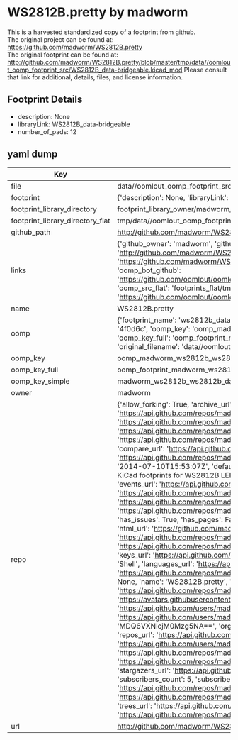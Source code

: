 # WS2812B.pretty by madworm  
This is a harvested standardized copy of a footprint from github.  
The original project can be found at:  
https://github.com/madworm/WS2812B.pretty  
The original footprint can be found at:
http://github.com/madworm/WS2812B.pretty/blob/master/tmp/data//oomlout_oomp_footprint_src/WS2812B_data-bridgeable.kicad_mod
Please consult that link for additional, details, files, and license information.  
## Footprint Details
* description: None  
* libraryLink: WS2812B_data-bridgeable  
* number_of_pads: 12  
## yaml dump  
| Key | Value |  
| --- | --- |  
| file | data//oomlout_oomp_footprint_src/WS2812B.pretty/WS2812B_data-bridgeable.kicad_mod |  
| footprint | {'description': None, 'libraryLink': 'WS2812B_data-bridgeable', 'number_of_pads': 12} |  
| footprint_library_directory | footprint_library_owner/madworm_WS2812B.pretty |  
| footprint_library_directory_flat | tmp/data//oomlout_oomp_footprint_src/footprints_flat/madworm_ws2812b_ws2812b_data_bridgeable/working |  
| github_path | http://github.com/madworm/WS2812B.pretty/blob/master/tmp/data//oomlout_oomp_footprint_src/WS2812B_data-bridgeable.kicad_mod |  
| links | {'github_owner': 'madworm', 'github_repo_name': 'WS2812B.pretty', 'github_src': 'http://github.com/madworm/WS2812B.pretty/blob/master/tmp/data//oomlout_oomp_footprint_src/WS2812B_data-bridgeable.kicad_mod', 'github_src_repo': 'https://github.com/madworm/WS2812B.pretty', 'oomp_bot': 'tmp/data//oomlout_oomp_footprint_src/footprints/madworm_ws2812b_ws2812b_data_bridgeable/working', 'oomp_bot_github': 'https://github.com/oomlout/oomlout_oomp_footprint_bot/tree/main/tmp/data//oomlout_oomp_footprint_src/footprints/madworm_ws2812b_ws2812b_data_bridgeable/working', 'oomp_src_flat': 'footprints_flat/tmp/data//oomlout_oomp_footprint_src/footprints_flat/madworm_ws2812b_ws2812b_data_bridgeable/working', 'oomp_src_flat_github': 'https://github.com/oomlout/oomlout_oomp_footprint_src/tree/main/tmp/data//oomlout_oomp_footprint_src/footprints_flat/madworm_ws2812b_ws2812b_data_bridgeable/working'} |  
| name | WS2812B.pretty |  
| oomp | {'footprint_name': 'ws2812b_data_bridgeable', 'library_name': 'ws2812b', 'md5': '4f0d6c2dbe1119de99923aa504f82b99', 'md5_10': '4f0d6c2dbe', 'md5_5': '4f0d6', 'md5_6': '4f0d6c', 'oomp_key': 'oomp_madworm_ws2812b_ws2812b_data_bridgeable', 'oomp_key_extra': 'oomp_footprint_madworm_ws2812b_ws2812b_data_bridgeable', 'oomp_key_full': 'oomp_footprint_madworm_ws2812b_ws2812b_data_bridgeable_4f0d6c', 'oomp_key_simple': 'madworm_ws2812b_ws2812b_data_bridgeable', 'original_filename': 'data//oomlout_oomp_footprint_src/WS2812B.pretty/WS2812B_data-bridgeable.kicad_mod', 'owner_name': 'madworm'} |  
| oomp_key | oomp_madworm_ws2812b_ws2812b_data_bridgeable |  
| oomp_key_full | oomp_footprint_madworm_ws2812b_ws2812b_data_bridgeable |  
| oomp_key_simple | madworm_ws2812b_ws2812b_data_bridgeable |  
| owner | madworm |  
| repo | {'allow_forking': True, 'archive_url': 'https://api.github.com/repos/madworm/WS2812B.pretty/{archive_format}{/ref}', 'archived': False, 'assignees_url': 'https://api.github.com/repos/madworm/WS2812B.pretty/assignees{/user}', 'blobs_url': 'https://api.github.com/repos/madworm/WS2812B.pretty/git/blobs{/sha}', 'branches_url': 'https://api.github.com/repos/madworm/WS2812B.pretty/branches{/branch}', 'clone_url': 'https://github.com/madworm/WS2812B.pretty.git', 'collaborators_url': 'https://api.github.com/repos/madworm/WS2812B.pretty/collaborators{/collaborator}', 'comments_url': 'https://api.github.com/repos/madworm/WS2812B.pretty/comments{/number}', 'commits_url': 'https://api.github.com/repos/madworm/WS2812B.pretty/commits{/sha}', 'compare_url': 'https://api.github.com/repos/madworm/WS2812B.pretty/compare/{base}...{head}', 'contents_url': 'https://api.github.com/repos/madworm/WS2812B.pretty/contents/{+path}', 'contributors_url': 'https://api.github.com/repos/madworm/WS2812B.pretty/contributors', 'created_at': '2014-07-10T15:53:07Z', 'default_branch': 'master', 'deployments_url': 'https://api.github.com/repos/madworm/WS2812B.pretty/deployments', 'description': 'LAYOUT FILES: KiCad footprints for WS2812B LEDs (and pin-compatible ones).', 'disabled': False, 'downloads_url': 'https://api.github.com/repos/madworm/WS2812B.pretty/downloads', 'events_url': 'https://api.github.com/repos/madworm/WS2812B.pretty/events', 'fork': False, 'forks': 13, 'forks_count': 13, 'forks_url': 'https://api.github.com/repos/madworm/WS2812B.pretty/forks', 'full_name': 'madworm/WS2812B.pretty', 'git_commits_url': 'https://api.github.com/repos/madworm/WS2812B.pretty/git/commits{/sha}', 'git_refs_url': 'https://api.github.com/repos/madworm/WS2812B.pretty/git/refs{/sha}', 'git_tags_url': 'https://api.github.com/repos/madworm/WS2812B.pretty/git/tags{/sha}', 'git_url': 'git://github.com/madworm/WS2812B.pretty.git', 'has_discussions': False, 'has_downloads': True, 'has_issues': True, 'has_pages': False, 'has_projects': True, 'has_wiki': True, 'homepage': None, 'hooks_url': 'https://api.github.com/repos/madworm/WS2812B.pretty/hooks', 'html_url': 'https://github.com/madworm/WS2812B.pretty', 'id': 21700304, 'is_template': False, 'issue_comment_url': 'https://api.github.com/repos/madworm/WS2812B.pretty/issues/comments{/number}', 'issue_events_url': 'https://api.github.com/repos/madworm/WS2812B.pretty/issues/events{/number}', 'issues_url': 'https://api.github.com/repos/madworm/WS2812B.pretty/issues{/number}', 'keys_url': 'https://api.github.com/repos/madworm/WS2812B.pretty/keys{/key_id}', 'labels_url': 'https://api.github.com/repos/madworm/WS2812B.pretty/labels{/name}', 'language': 'Shell', 'languages_url': 'https://api.github.com/repos/madworm/WS2812B.pretty/languages', 'license': None, 'merges_url': 'https://api.github.com/repos/madworm/WS2812B.pretty/merges', 'milestones_url': 'https://api.github.com/repos/madworm/WS2812B.pretty/milestones{/number}', 'mirror_url': None, 'name': 'WS2812B.pretty', 'network_count': 13, 'node_id': 'MDEwOlJlcG9zaXRvcnkyMTcwMDMwNA==', 'notifications_url': 'https://api.github.com/repos/madworm/WS2812B.pretty/notifications{?since,all,participating}', 'open_issues': 1, 'open_issues_count': 1, 'owner': {'avatar_url': 'https://avatars.githubusercontent.com/u/343894?v=4', 'events_url': 'https://api.github.com/users/madworm/events{/privacy}', 'followers_url': 'https://api.github.com/users/madworm/followers', 'following_url': 'https://api.github.com/users/madworm/following{/other_user}', 'gists_url': 'https://api.github.com/users/madworm/gists{/gist_id}', 'gravatar_id': '', 'html_url': 'https://github.com/madworm', 'id': 343894, 'login': 'madworm', 'node_id': 'MDQ6VXNlcjM0Mzg5NA==', 'organizations_url': 'https://api.github.com/users/madworm/orgs', 'received_events_url': 'https://api.github.com/users/madworm/received_events', 'repos_url': 'https://api.github.com/users/madworm/repos', 'site_admin': False, 'starred_url': 'https://api.github.com/users/madworm/starred{/owner}{/repo}', 'subscriptions_url': 'https://api.github.com/users/madworm/subscriptions', 'type': 'User', 'url': 'https://api.github.com/users/madworm'}, 'private': False, 'pulls_url': 'https://api.github.com/repos/madworm/WS2812B.pretty/pulls{/number}', 'pushed_at': '2016-08-26T11:20:39Z', 'releases_url': 'https://api.github.com/repos/madworm/WS2812B.pretty/releases{/id}', 'size': 250, 'ssh_url': 'git@github.com:madworm/WS2812B.pretty.git', 'stargazers_count': 18, 'stargazers_url': 'https://api.github.com/repos/madworm/WS2812B.pretty/stargazers', 'statuses_url': 'https://api.github.com/repos/madworm/WS2812B.pretty/statuses/{sha}', 'subscribers_count': 5, 'subscribers_url': 'https://api.github.com/repos/madworm/WS2812B.pretty/subscribers', 'subscription_url': 'https://api.github.com/repos/madworm/WS2812B.pretty/subscription', 'svn_url': 'https://github.com/madworm/WS2812B.pretty', 'tags_url': 'https://api.github.com/repos/madworm/WS2812B.pretty/tags', 'teams_url': 'https://api.github.com/repos/madworm/WS2812B.pretty/teams', 'temp_clone_token': None, 'topics': [], 'trees_url': 'https://api.github.com/repos/madworm/WS2812B.pretty/git/trees{/sha}', 'updated_at': '2023-08-18T15:19:51Z', 'url': 'https://api.github.com/repos/madworm/WS2812B.pretty', 'visibility': 'public', 'watchers': 18, 'watchers_count': 18, 'web_commit_signoff_required': False} |  
| url | http://github.com/madworm/WS2812B.pretty |  

